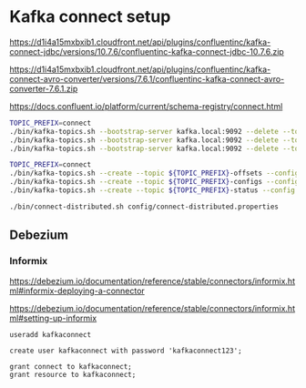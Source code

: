 # Kafka connect setup

https://d1i4a15mxbxib1.cloudfront.net/api/plugins/confluentinc/kafka-connect-jdbc/versions/10.7.6/confluentinc-kafka-connect-jdbc-10.7.6.zip

https://d1i4a15mxbxib1.cloudfront.net/api/plugins/confluentinc/kafka-connect-avro-converter/versions/7.6.1/confluentinc-kafka-connect-avro-converter-7.6.1.zip

https://docs.confluent.io/platform/current/schema-registry/connect.html

```bash
TOPIC_PREFIX=connect
./bin/kafka-topics.sh --bootstrap-server kafka.local:9092 --delete --topic ${TOPIC_PREFIX}-offsets
./bin/kafka-topics.sh --bootstrap-server kafka.local:9092 --delete --topic ${TOPIC_PREFIX}-configs
./bin/kafka-topics.sh --bootstrap-server kafka.local:9092 --delete --topic ${TOPIC_PREFIX}-status
```

```bash
TOPIC_PREFIX=connect
./bin/kafka-topics.sh --create --topic ${TOPIC_PREFIX}-offsets --config 'cleanup.policy=compact' --bootstrap-server kafka.local:9092
./bin/kafka-topics.sh --create --topic ${TOPIC_PREFIX}-configs --config 'cleanup.policy=compact' --bootstrap-server kafka.local:9092
./bin/kafka-topics.sh --create --topic ${TOPIC_PREFIX}-status --config 'cleanup.policy=compact' --bootstrap-server kafka.local:9092
```

```bash
./bin/connect-distributed.sh config/connect-distributed.properties
```

## Debezium

### Informix

https://debezium.io/documentation/reference/stable/connectors/informix.html#informix-deploying-a-connector

https://debezium.io/documentation/reference/stable/connectors/informix.html#setting-up-informix

```bash
useradd kafkaconnect
```

```dbaccess
create user kafkaconnect with password 'kafkaconnect123';

grant connect to kafkaconnect;
grant resource to kafkaconnect;
```